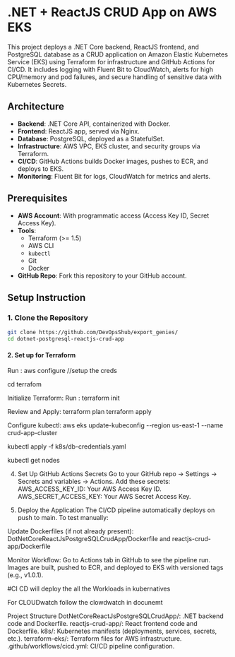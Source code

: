 # .NET + ReactJS CRUD App on AWS EKS

This project deploys a .NET Core backend, ReactJS frontend, and PostgreSQL database as a CRUD application on Amazon Elastic Kubernetes Service (EKS) using Terraform for infrastructure and GitHub Actions for CI/CD. It includes logging with Fluent Bit to CloudWatch, alerts for high CPU/memory and pod failures, and secure handling of sensitive data with Kubernetes Secrets.

## Architecture
- **Backend**: .NET Core API, containerized with Docker.
- **Frontend**: ReactJS app, served via Nginx.
- **Database**: PostgreSQL, deployed as a StatefulSet.
- **Infrastructure**: AWS VPC, EKS cluster, and security groups via Terraform.
- **CI/CD**: GitHub Actions builds Docker images, pushes to ECR, and deploys to EKS.
- **Monitoring**: Fluent Bit for logs, CloudWatch for metrics and alerts.

## Prerequisites
- **AWS Account**: With programmatic access (Access Key ID, Secret Access Key).
- **Tools**:
  - Terraform (>= 1.5)
  - AWS CLI
  - `kubectl`
  - Git
  - Docker
- **GitHub Repo**: Fork this repository to your GitHub account.

## Setup Instruction

### 1. Clone the Repository
```bash
git clone https://github.com/DevOpsShub/export_genies/
cd dotnet-postgresql-reactjs-crud-app
```
#### 2. Set up for Terraform

 Run : aws configure    //setup the creds
 
 cd terrafom

 Initialize Terraform:
 Run : terraform init
 
 Review and Apply:
 terraform plan
 terraform apply
 
 Configure kubectl:
 aws eks update-kubeconfig --region us-east-1 --name crud-app-cluster

 kubectl apply -f k8s/db-credentials.yaml

  kubectl get nodes

  4. Set Up GitHub Actions Secrets
Go to your GitHub repo → Settings → Secrets and variables → Actions.
Add these secrets:
AWS_ACCESS_KEY_ID: Your AWS Access Key ID.
AWS_SECRET_ACCESS_KEY: Your AWS Secret Access Key.

5. Deploy the Application
The CI/CD pipeline automatically deploys on push to main. To test manually:

Update Dockerfiles (if not already present):
DotNetCoreReactJsPostgreSQLCrudApp/Dockerfile and reactjs-crud-app/Dockerfile 

Monitor Workflow:
Go to Actions tab in GitHub to see the pipeline run.
Images are built, pushed to ECR, and deployed to EKS with versioned tags (e.g., v1.0.1).

#CI CD will deploy the all the Workloads in kubernatives

For CLOUDwatch follow the clowdwatch in docunemt


Project Structure
DotNetCoreReactJsPostgreSQLCrudApp/: .NET backend code and Dockerfile.
reactjs-crud-app/: React frontend code and Dockerfile.
k8s/: Kubernetes manifests (deployments, services, secrets, etc.).
terraform-eks/: Terraform files for AWS infrastructure.
.github/workflows/cicd.yml: CI/CD pipeline configuration.

 
 
